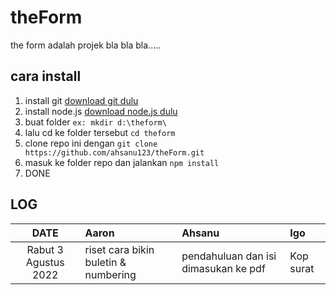 # theForm
the form adalah projek bla bla bla.....

## cara install
1. install git [download git dulu](https://git-scm.com/downloads)
2. install node.js  [download node.js dulu](https://nodejs.org/en/download/)
3. buat folder `ex: mkdir d:\theform\`
4. lalu cd ke folder tersebut `cd theform` 
5. clone repo ini dengan `git clone https://github.com/ahsanu123/theForm.git`
6. masuk ke folder repo dan jalankan `npm install`
7. DONE

## LOG
| DATE                 | Aaron                                 |   Ahsanu                             | Igo      |
| :----:               | :---                                  | :---                                 | :---     |
| Rabut 3 Agustus 2022 | riset cara bikin buletin & numbering  | pendahuluan dan isi dimasukan ke pdf | Kop surat|
